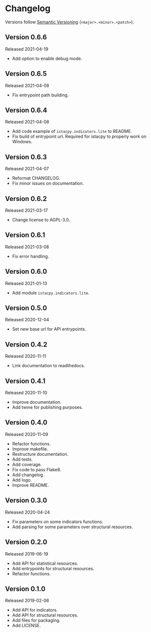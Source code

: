# Changelog

Versions follow [Semantic Versioning](https://semver.org/) (`<major>.<minor>.<patch>`).

## Version 0.6.6

Released 2021-04-19

- Add option to enable debug mode.

## Version 0.6.5

Released 2021-04-08

- Fix entrypoint path building.

## Version 0.6.4

Released 2021-04-08

- Add code example of `istacpy.indicators.lite` to README.
- Fix build of entrypoint url. Required for istacpy to properly work on Windows.

## Version 0.6.3

Released 2021-04-07

- Reformat CHANGELOG.
- Fix minor issues on documentation.

## Version 0.6.2

Released 2021-03-17

- Change license to AGPL-3.0.

## Version 0.6.1

Released 2021-03-08

- Fix error handling.

## Version 0.6.0

Released 2021-01-13

- Add module `istacpy.indicators.lite`.

## Version 0.5.0

Released 2020-12-04

- Set new base url for API entrypoints.

## Version 0.4.2

Released 2020-11-11

- Link documentation to readthedocs.

## Version 0.4.1

Released 2020-11-10

- Improve documentation.
- Add twine for publishing purposes.

## Version 0.4.0

Released 2020-11-09

- Refactor functions.
- Improve makefile.
- Restructure documentation.
- Add tests.
- Add coverage.
- Fix code to pass Flake8.
- Add changelog.
- Add logo.
- Improve README.

## Version 0.3.0

Released 2020-04-24

- Fix parameters on some indicators functions.
- Add parsing for some parameters over structural resources.

## Version 0.2.0

Released 2019-06-19

- Add API for statistical resources.
- Add entrypoints for structural resources.
- Refactor functions.

## Version 0.1.0

Released 2019-02-06

- Add API for indicators.
- Add API for structural resources.
- Add files for packaging.
- Add LICENSE.
